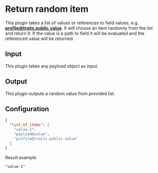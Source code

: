 # Return random item

This plugin takes a list of values or references to field values, e.g. **profile@traits.public.value**. It will
choose an item randomly from the list and return it. If the value is a path to field it will be evaluated and the 
referenced value will be returned.

## Input
This plugin takes any payload object as input.

## Output
This plugin outputs a random value from provided list.

## Configuration

```json title="Example"
{
  "list_of_items": [
    "value-1",
    "payload@value",
    "profile@traits.public.value"
  ]
}
```

Result example

```
"value-1"
```

